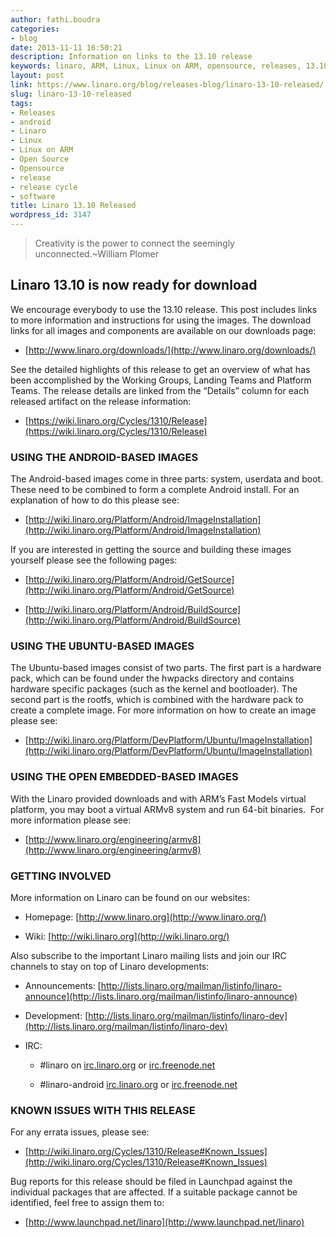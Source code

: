 ```yaml
---
author: fathi.boudra
categories:
- blog
date: 2013-11-11 16:50:21
description: Information on links to the 13.10 release
keywords: linaro, ARM, Linux, Linux on ARM, opensource, releases, 13.10 release
layout: post
link: https://www.linaro.org/blog/releases-blog/linaro-13-10-released/
slug: linaro-13-10-released
tags:
- Releases
- android
- Linaro
- Linux
- Linux on ARM
- Open Source
- Opensource
- release
- release cycle
- software
title: Linaro 13.10 Released
wordpress_id: 3147
---
```


> Creativity is the power to connect the seemingly unconnected.~William Plomer 


## Linaro 13.10 is now ready for download


We encourage everybody to use the 13.10 release. This post includes links to more information and instructions for using the images. The download links for all images and components are available on our downloads page:

  * [http://www.linaro.org/downloads/](http://www.linaro.org/downloads/)


See the detailed highlights of this release to get an overview of what has been accomplished by the Working Groups, Landing Teams and Platform Teams. The release details are linked from the “Details” column for each released artifact on the release information:


  * [https://wiki.linaro.org/Cycles/1310/Release](https://wiki.linaro.org/Cycles/1310/Release)

### USING THE ANDROID-BASED IMAGES


The Android-based images come in three parts: system, userdata and boot. These need to be combined to form a complete Android install. For an explanation of how to do this please see:




  * [http://wiki.linaro.org/Platform/Android/ImageInstallation](http://wiki.linaro.org/Platform/Android/ImageInstallation)


If you are interested in getting the source and building these images yourself please see the following pages:


  * [http://wiki.linaro.org/Platform/Android/GetSource](http://wiki.linaro.org/Platform/Android/GetSource)


  * [http://wiki.linaro.org/Platform/Android/BuildSource](http://wiki.linaro.org/Platform/Android/BuildSource)

### USING THE UBUNTU-BASED IMAGES


The Ubuntu-based images consist of two parts. The first part is a hardware pack, which can be found under the hwpacks directory and contains hardware specific packages (such as the kernel and bootloader). The second part is the rootfs, which is combined with the hardware pack to create a complete image. For more information on how to create an image please see:

  * [http://wiki.linaro.org/Platform/DevPlatform/Ubuntu/ImageInstallation](http://wiki.linaro.org/Platform/DevPlatform/Ubuntu/ImageInstallation)


### USING THE OPEN EMBEDDED-BASED IMAGES


With the Linaro provided downloads and with ARM’s Fast Models virtual platform, you may boot a virtual ARMv8 system and run 64-bit binaries.  For more information please see:

  * [http://www.linaro.org/engineering/armv8](http://www.linaro.org/engineering/armv8)

### GETTING INVOLVED


More information on Linaro can be found on our websites:

  * Homepage: [http://www.linaro.org](http://www.linaro.org/)


  * Wiki: [http://wiki.linaro.org](http://wiki.linaro.org/)


Also subscribe to the important Linaro mailing lists and join our IRC channels to stay on top of Linaro developments:


  * Announcements: [http://lists.linaro.org/mailman/listinfo/linaro-announce](http://lists.linaro.org/mailman/listinfo/linaro-announce)


  * Development: [http://lists.linaro.org/mailman/listinfo/linaro-dev](http://lists.linaro.org/mailman/listinfo/linaro-dev)


  * IRC:


    * #linaro on [irc.linaro.org](/contact/irc/) or [irc.freenode.net](/contact/irc/)


    * #linaro-android [irc.linaro.org](/contact/irc/) or [irc.freenode.net](/contact/irc/)


### KNOWN ISSUES WITH THIS RELEASE


For any errata issues, please see:




  * [http://wiki.linaro.org/Cycles/1310/Release#Known_Issues](http://wiki.linaro.org/Cycles/1310/Release#Known_Issues)


Bug reports for this release should be filed in Launchpad against the individual packages that are affected. If a suitable package cannot be identified, feel free to assign them to:


  * [http://www.launchpad.net/linaro](http://www.launchpad.net/linaro)